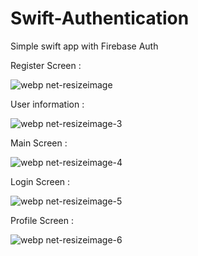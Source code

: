# Swift-Authentication
Simple swift app with Firebase Auth

Register Screen : 

![webp net-resizeimage](https://user-images.githubusercontent.com/34929885/44620506-30185400-a89e-11e8-829b-3043599d35fe.png)


User information : 


![webp net-resizeimage-3](https://user-images.githubusercontent.com/34929885/44620521-89808300-a89e-11e8-95f3-af6867210234.png)

Main Screen : 

![webp net-resizeimage-4](https://user-images.githubusercontent.com/34929885/44626784-75cf2e00-a92b-11e8-8411-6df7467df9be.png)

Login Screen :

![webp net-resizeimage-5](https://user-images.githubusercontent.com/34929885/44626795-add67100-a92b-11e8-9c9d-51092704925c.png)

Profile Screen :

![webp net-resizeimage-6](https://user-images.githubusercontent.com/34929885/44682451-14eb4700-aa4c-11e8-9442-62c7eae72d87.png)

